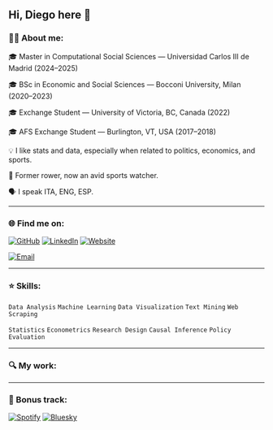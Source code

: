 ## Hi, Diego here 👋

### 🙋‍♂️ About me:

🎓 Master in Computational Social Sciences — Universidad Carlos III de Madrid (2024–2025)

🎓 BSc in Economic and Social Sciences — Bocconi University, Milan (2020–2023)

🎓 Exchange Student — University of Victoria, BC, Canada (2022)

🎓 AFS Exchange Student — Burlington, VT, USA (2017–2018)

💡 I like stats and data, especially when related to politics, economics, and sports.

🚣 Former rower, now an avid sports watcher.

🗣️ I speak ITA, ENG, ESP.

---

### 🌐 Find me on:

[![GitHub](https://img.shields.io/badge/GitHub-000?style=for-the-badge&logo=github&logoColor=white)](https://github.com/parolidiego)
[![LinkedIn](https://img.shields.io/badge/LinkedIn-0A66C2?style=for-the-badge&logo=linkedin&logoColor=white)](https://www.linkedin.com/in/diego-paroli)
[![Website](https://img.shields.io/badge/Website-1DA1F2?style=for-the-badge&logo=google-chrome&logoColor=white)](https://parolidiego.github.io/website/)

[![Email](https://img.shields.io/badge/Email-parolidiego%40gmail.com-D14836?style=for-the-badge&logo=gmail&logoColor=white)](mailto:parolidiego@gmail.com)

---

### ⭐ Skills:

`Data Analysis` `Machine Learning` `Data Visualization` `Text Mining` `Web Scraping`

`Statistics` `Econometrics` `Research Design` `Causal Inference` `Policy Evaluation`

---

### 🔍 My work:



---

### 🎵 Bonus track:

[![Spotify](https://img.shields.io/badge/Spotify-1DB954?style=for-the-badge&logo=spotify&logoColor=white)](https://open.spotify.com/user/11138881525?si=efe8d24af0ae47da)
[![Bluesky](https://img.shields.io/badge/Bluesky-0285FF?style=for-the-badge&logo=bluesky&logoColor=white)](https://bsky.app/profile/parolidiego.bsky.social)


<!--
**parolidiego/parolidiego** is a ✨ _special_ ✨ repository because its `README.md` (this file) appears on your GitHub profile.

Here are some ideas to get you started:

- 🔭 I’m currently working on ...
- 🌱 I’m currently learning ...
- 👯 I’m looking to collaborate on ...
- 🤔 I’m looking for help with ...
- 💬 Ask me about ...
- 📫 How to reach me: ...
- 😄 Pronouns: ...
- ⚡ Fun fact: ...
-->
